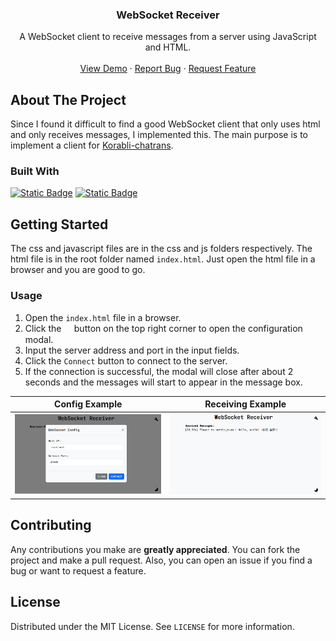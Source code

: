 <style>
@font-face {
    font-family: "iconfont";
    src: url("https://raw.githubusercontent.com/Yusux/WebSocket-Receiver/main/font/iconfont.ttf") format("truetype");
}

.iconfont {
    font-family: "iconfont" !important;
    font-size: 1rem;
    font-style: normal;
    -webkit-font-smoothing: antialiased;
    -moz-osx-font-smoothing: grayscale;
}
</style>

<div align="center">
    <h3 align="center">WebSocket Receiver</h3>
    <p align="center">
        A WebSocket client to receive messages from a server using JavaScript and HTML.
        <br />
        <br />
        <a href="https://lab.yusux.xyz/WebSocket-Receiver">View Demo</a>
        ·
        <a href="https://github.com/Yusux/WebSocket-Receiver/issues">Report Bug</a>
        ·
        <a href="https://github.com/Yusux/WebSocket-Receiver/issues">Request Feature</a>
    </p>
</div>

## About The Project

Since I found it difficult to find a good WebSocket client that only uses html and only receives messages, I implemented this. The main purpose is to implement a client for [Korabli-chatrans](https://github.com/Yusux/Korabli-chatrans).

### Built With

[![Static Badge](https://img.shields.io/badge/Bootstrap-563D7C?logo=bootstrap&logoColor=white)](https://getbootstrap.com/)
[![Static Badge](https://img.shields.io/badge/jQuery-0769AD?logo=jquery&logoColor=white)](https://jquery.com)

## Getting Started

The css and javascript files are in the css and js folders respectively. The html file is in the root folder named `index.html`. Just open the html file in a browser and you are good to go.

### Usage

1. Open the `index.html` file in a browser.
2. Click the <span id="configtext" class="icon iconfont">&#xe7f9;</span> button on the top right corner to open the configuration modal.
3. Input the server address and port in the input fields.
4. Click the `Connect` button to connect to the server.
5. If the connection is successful, the modal will close after about 2 seconds and the messages will start to appear in the message box.

|Config Example|Receiving Example|
|:-:|:-:|
|![Config Example](img/config_example.png)|![Receiving Example](img/receiving_example.png)|

## Contributing

Any contributions you make are **greatly appreciated**. You can fork the project and make a pull request. Also, you can open an issue if you find a bug or want to request a feature.

## License

Distributed under the MIT License. See `LICENSE` for more information.
